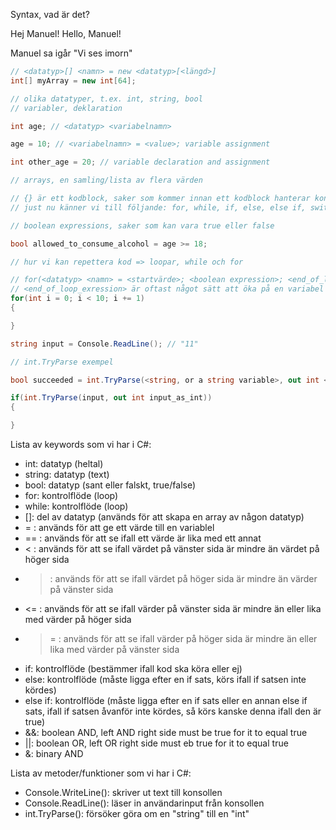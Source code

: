 Syntax, vad är det?

Hej Manuel!
Hello, Manuel!

Manuel sa igår "Vi ses imorn"

```csharp
// <datatyp>[] <namn> = new <datatyp>[<längd>]
int[] myArray = new int[64];

// olika datatyper, t.ex. int, string, bool
// variabler, deklaration

int age; // <datatyp> <variabelnamn> 

age = 10; // <variabelnamn> = <value>; variable assignment

int other_age = 20; // variable declaration and assignment

// arrays, en samling/lista av flera värden

// {} är ett kodblock, saker som kommer innan ett kodblock hanterar kontrollflöden, 
// just nu känner vi till följande: for, while, if, else, else if, switch

// boolean expressions, saker som kan vara true eller false

bool allowed_to_consume_alcohol = age >= 18;

// hur vi kan repettera kod => loopar, while och for

// for(<datatyp> <namn> = <startvärde>; <boolean expression>; <end_of_loop_exression>) { kod som ska repeteras i loopen}
// <end_of_loop_exression> är oftast något sätt att öka på en variabel som används i vår <boolean expression>, t.ex. i += 1;
for(int i = 0; i < 10; i += 1)
{

}

string input = Console.ReadLine(); // "11"

// int.TryParse exempel

bool succeeded = int.TryParse(<string, or a string variable>, out int <ny variabel>); // 11

if(int.TryParse(input, out int input_as_int))
{

}

```

Lista av keywords som vi har i C#:
- int:          datatyp (heltal)
- string:       datatyp (text)
- bool:         datatyp (sant eller falskt, true/false)
- for:          kontrolflöde (loop)
- while:        kontrolflöde (loop)
- <datatyp>[]:  del av datatyp (används för att skapa en array av någon datatyp)
- = :           används för att ge ett värde till en variablel
- == :          används för att se ifall ett värde är lika med ett annat
- <  :          används för att se ifall värdet på vänster sida är mindre än värdet på höger sida
- >  :          används för att se ifall värdet på höger sida är mindre än värder på vänster sida
- <= :          används för att se ifall värder på vänster sida är mindre än eller lika med värder på höger sida
- >= :          används för att se ifall värder på höger sida är mindre än eller lika med värder på vänster sida
- if:           kontrolflöde (bestämmer ifall kod ska köra eller ej)
- else:         kontrolflöde (måste ligga efter en if sats, körs ifall if satsen inte kördes)
- else if:      kontrolflöde (måste ligga efter en if sats eller en annan else if sats, ifall if satsen åvanför inte kördes, så körs kanske denna ifall den är true)
- &&:           boolean AND, left AND right side must be true for it to equal true
- ||:           boolean OR, left OR right side must eb true for it to equal true
- &:            binary AND

Lista av metoder/funktioner som vi har i C#:
- Console.WriteLine():  skriver ut text till konsollen
- Console.ReadLine():   läser in användarinput från konsollen
- int.TryParse():       försöker göra om en "string" till en "int"




